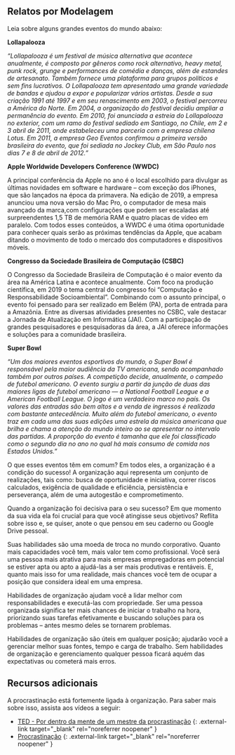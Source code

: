 ## Relatos por Modelagem

Leia sobre alguns grandes eventos do mundo abaixo:

**Lollapalooza**

*“Lollapalooza é um festival de música alternativa que acontece anualmente, é composto por gêneros como rock alternativo, heavy metal, punk rock, grunge e performances de comédia e danças, além de estandes de artesanato. Também fornece uma plataforma para grupos políticos e sem fins lucrativos. O Lollapalooza tem apresentado uma grande variedade de bandas e ajudou a expor e popularizar vários artistas. Desde a sua criação 1991 até 1997 e em seu renascimento em 2003, o festival percorreu a América do Norte. Em 2004, a organização do festival decidiu ampliar a permanência do evento. Em 2010, foi anunciada a estreia do Lollapalooza no exterior, com um ramo do festival sediado em Santiago, no Chile, em 2 e 3 abril de 2011, onde estabeleceu uma parceria com a empresa chilena Lotus. Em 2011, a empresa Geo Eventos confirmou a primeira versão brasileira do evento, que foi sediada no Jockey Club, em São Paulo nos dias 7 e 8 de abril de 2012.”*

**Apple Worldwide Developers Conference (WWDC)**

A principal conferência da Apple no ano é o local escolhido para divulgar as últimas novidades em software e hardware – com exceção dos iPhones, que são lançados na época da primavera. Na  edição de 2019, a empresa anunciou uma nova versão do Mac Pro, o computador de mesa mais avançado da marca,com configurações que podem ser escaladas até surpreendentes 1,5 TB de memória RAM e quatro placas de vídeo em paralelo. Com todos esses conteúdos, a WWDC é uma ótima oportunidade para conhecer quais serão as próximas tendências da Apple, que acabam ditando o movimento de todo o mercado dos computadores e dispositivos móveis.

**Congresso da Sociedade Brasileira de Computação (CSBC)**

O Congresso da Sociedade Brasileira de Computação é o maior evento da área na América Latina e acontece anualmente. Com foco na produção científica, em 2019 o tema central do congresso foi “Computação e Responsabilidade Socioambiental”. Combinando com o assunto principal, o evento foi pensado para ser realizado em Belém (PA), porta de entrada para a Amazônia.  Entre as diversas atividades presentes no CSBC, vale destacar a Jornada de Atualização em Informática (JAI). Com a participação de grandes pesquisadores e pesquisadoras da área, a JAI oferece informações e soluções para a comunidade brasileira.

**Super Bowl**

*“Um dos maiores eventos esportivos do mundo, o  Super Bowl é responsável pela maior audiência da TV americana, sendo acompanhado também por outros países. A competição decide, anualmente, o campeão de futebol americano. O evento surgiu a partir da junção de duas das maiores ligas de futebol americano — a National Football League e a American Football League. O jogo é um verdadeiro marco no país. Os valores das entradas são bem altos e a venda de ingressos é realizada com bastante antecedência. Muito além do futebol americano, o evento traz em cada uma das suas edições uma estrela da música americana que brilha e chama a atenção do mundo inteiro ao se apresentar no intervalo das partidas.  A proporção do evento é tamanha que ele foi classificado como o segundo dia no ano no qual há mais consumo de comida nos Estados Unidos.”*


O que esses eventos têm em comum? Em todos eles, a organização é a condição do sucesso! A organização aqui representa um conjunto de realizações, tais como: busca de oportunidade e iniciativa, correr riscos calculados, exigência de qualidade e eficiência, persistência e perseverança, além de uma autogestão e comprometimento.

Quando a organização foi decisiva para o seu sucesso? Em que momento da sua vida ela foi crucial para que você atingisse seus objetivos? Reflita sobre isso e, se quiser, anote o que pensou em seu caderno ou Google Drive pessoal.

Suas habilidades são uma moeda de troca no mundo corporativo. Quanto mais capacidades você tem, mais valor tem como profissional. Você será uma pessoa mais atrativa para mais empresas empregadoras em potencial se estiver apta ou apto a ajudá-las a ser mais produtivas e rentáveis. E, quanto mais isso for uma realidade, mais chances você tem de ocupar a posição que considera ideal em uma empresa. 

Habilidades de organização ajudam você a lidar melhor com responsabilidades e executá-las com propriedade. Ser uma pessoa organizada significa ter mais chances de iniciar o trabalho na hora, priorizando suas tarefas efetivamente e buscando soluções para os problemas – antes mesmo deles se tornarem problemas.

Habilidades de organização são úteis em qualquer posição; ajudarão você a gerenciar melhor suas fontes, tempo e carga de trabalho. Sem habilidades de organização e gerenciamento qualquer pessoa ficará aquém das expectativas ou cometerá mais erros.

## Recursos adicionais

A procrastinação está fortemente ligada à organização. Para saber mais sobre isso, assista aos vídeos a seguir:

- [TED - Por dentro da mente de um mestre da procrastinação](https://www.ted.com/talks/tim_urban_inside_the_mind_of_a_master_procrastinator?language=pt-br#t-827737) {: .external-link target="_blank" rel="noreferrer noopener" }
- [Procrastinação](https://www.youtube.com/watch?v=Mivz8Qh-DwI) {: .external-link target="_blank" rel="noreferrer noopener" }